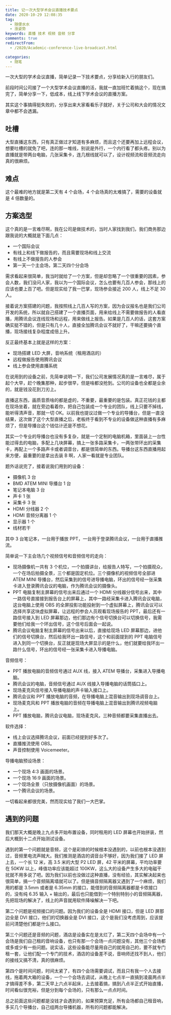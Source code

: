 ```yaml
---
title: 记一次大型学术会议直播技术要点
date: 2020-10-29 12:08:35
tag: 
  - 随便水水
  - 涨姿势
keywords: 直播 技术 视频 音频 分享
comments: true
redirectFrom:
  - /2020/Academic-conference-live-broadcast.html

categories: 
  - 随笔
---
```


一次大型的学术会议直播，简单记录一下技术要点，分享给新入行的朋友们。

<!-- more -->

前段时间公司接了一个大型学术会议直播的活，我就一直加班忙着搞这个，现在搞完了，简单分享一下，低成本，线上线下学术会议的直播方案。

其实这个事搞得挺失败的，分享出来大家看看乐子就好，关于公司和大会的情况文章中都不会透漏。

## 吐槽

大型直播这东西，只有真正做过才知道有多麻烦，而且这个还要再加上远程会议，想要吐槽的就免了吧，连的那一堆线，别说是外行，一个内行看了都头疼。别以为直播就是带两台电脑，几张采集卡，连几根线就可以了，设计视频流和音频流走向真的很麻烦。

## 难点

这个最难的地方就是第二天有 4 个会场，4 个会场真的太难搞了，需要的设备就是 4 倍数量的。

## 方案选型

这个真的是一言难尽啊，我在公司是做技术的，当时人家找到我们，我们商务那边跟我说的大概就是下面几点：

- 一个国际会议
- 有线上和线下做报告的，而且需要现场和线上交流
- 有线上不做报告的人参会
- 第一天一个主会场，第二天四个分会场

需求看起来很简单，我当时就给了一个方案，但是却忽略了一个很重要的因素，参会人数，我们没问人家，我以为一个国际会议，怎么也要有几百人参会，那线上的应该也要上百了吧。但是现实给了我一巴掌，现场参会接近 200 人，线上不足 30 人。

接着说方案搭建的问题，我按照线上几百人写的方案，因为会议报名也是我们公司开发的系统，所以就自己搭建了一个直播页面，用来给线上不需要做报告的人看直播，用腾讯会议连线现场和远程，用来做线上报告。如果是几百人的话，这套方案确实挺不错的，但是只有几十人，直接全加腾讯会议不就好了，干嘛还要搞个直播，现场接线复杂程度成倍上升。

反正最终基本上就是这样的方案：

- 现场搭建 LED 大屏，音响系统（租用酒店的）
- 远程做报告使用腾讯会议
- 线上参会使用直播系统

在说用到的设备之前，先简单说明一下，我们公司发展情况真的是一言难尽，属于起个大早，赶个晚集那种，起步很早，但是啥都没抢到。公司的设备也全都是业余的，就是钱没花到刀刃上。

直播这东西，画质音质啥的都是虚的，不重要，最重要的是包装。真正花钱的主都在现场坐着，就在旁边看着你，把自己包装成一个专业的团队，线上只要不掉线，能听得清声音，那就一切 OK。以前我也提议过做一个专业的导播台，但是一直没结果，这次做了这个大型直播之后，老板终于看到不专业的设备做这种直播有多麻烦了，但是导播台这个钱估计还是不想花。

其实一个专业的导播台也没有多复杂，就是一个定制的电脑机箱，里面装上一台性能过得去的电脑，多配上几块屏幕，搞上一张多路采集卡，一两张带环出的采集卡，再配上一个多路声卡或者调音台，都是很简单的东西。导播台这东西直播用起来方便，最重要的是拿出去装 B 啊，人家一看就是专业团队。

题外话说完了，接着说我们用到的设备：

- 摄像机 3 台
- BMD ATEM MINI 导播台 1 台
- 笔记本电脑 3 台
- 声卡 1 张
- 采集卡 3 张
- HDMI 分线器 2 个
- HDMI 音频分离器 1 个
- 显示器 1 个
- 线材若干

其中 3 台笔记本，一台用于播放 PPT，一台用于登录腾讯会议，一台用于直播推流。

简单说一下主会场几个视频信号和音频信号的走向：

- 现场摄像机一共有 3 个机位，一个拍摄讲台，给报告人特写，一个拍摄观众，一个在场后拍摄全景，三个都是固定机位。三个摄像机的视频信号全部进 ATEM MINI 导播台，然后采集到的信号进导播电脑，环出的信号经一张采集卡进入登录腾讯会议的电脑，作为腾讯会议的摄像头。
- PPT 电脑复制主屏幕的信号出来后通过一个 HDMI 分线器分信号出来，其中一路信号直接接到报告台上的屏幕上，其中一路经采集卡进入腾讯会议电脑，这台电脑上使用 OBS 的全屏投影功能投射到一个虚拟屏幕上，腾讯会议可以选择共享这块虚拟屏幕，让远程的参会人员观看现场报告的 PPT，最后还有一路信号接入到 LED 屏幕那边，他们那边有个信号切换台可以切换信号，我需要他们给我一个环出信号，这个信号后面会一起说。
- 腾讯会议电脑复制主屏幕的信号出来以后，直接给现场 LED 屏幕那边，进他们的信号切换台，然后给我环出一路信号，这个和前面提到的 PPT 电脑信号进入到同一个切换台，反正就是现场大屏显示的是什么，他们就要给我环出一路什么信号，环出的信号经一张采集卡进入导播电脑。

音频信号：

- PPT 播放电脑的音频信号通过 AUX 线，接入 ATEM 导播台，采集进入导播电脑。
- 腾讯会议的电脑，音频信号通过 AUX 线接入导播电脑的话筒插口上。
- 现场麦克风信号接入导播电脑的声卡输入接口上。
- 腾讯会议和 PPT 播放电脑的音频，在导播电脑上混音输出到现场调音台上。
- 现场麦克风和 PPT 播放电脑的音频在导播电脑上混音输出到腾讯视频电脑上。
- PPT 播放电脑，腾讯会议电脑，现场麦克风，三种音频都要采集直播出去。

软件选择：

- 线上会议选择腾讯会议，前面已经提到好多次了。
- 直播推流使用 OBS。
- 声音控制使用 Voicemeeter。

导播电脑预设场景：

- 一个现场 4:3 画面的场景。
- 一个现场 16:9 画面的场景。
- 一个现场全景（只放摄像机画面）的场景。
- 一个腾讯会议的场景。

一切看起来都很完美，然而现实给了我们一大巴掌。

## 遇到的问题

我们那天大概是晚上九点多开始布置设备，同时租用的 LED 屏幕也开始拼装，然后大概到十二点开始测试设备。

遇到的第一个问题就是音频，这个是彩排的时候根本没遇到的，以前也根本没遇到过，音频里电流声贼大。我们推测是酒店的调音台不够好，因为我们接了 LED 屏上去，一个长 12 米，高 3.5 米的大型 P2 LED 屏，42 平米的屏幕，平均功率要在 50KW 以上，峰值功率应该能超过 100KW，这么大的设备产生多大的电磁干扰就不用多说了吧。因为我们以前也没做过这种直播，没有经验，其实解决起来也很简单，搞一个音频隔离墙就可以了。但是搞音频隔离器又遇到了一个麻烦，我们用的都是 3.5mm 或者是 6.35mm 的接口，能借到的音频隔离器都是卡侬接口的，没有纯 6.35 输入 + 输出的，最后也只能借到一个特别特别小的音频隔离器，先把现场的解决了，线上的声音就用软件降噪解决一下吧。

第二个问题是视频接口的问题。因为我们的设备全是 HDMI 接口，但是 LED 屏那边全是 DVI 接口，他们的切换器全是 DVI 接口，这个是我们没考虑周到，应该提前问清楚他们都是什么接口。

第三个问题还是音频的问题，酒店是设备实在是太烂了，第二天四个会场中有一个会场是我们自己租的音响设备，也只有那一个会场一点问题没有，其他三个会场都或多或少有一些问题。说实话，这些设备能尽量用自己的就用自己的，要不就专门租一套，让他们配一个专门的技术，酒店的设备差不说，音响师还找不到人，他们的接线又搞不清，真的很麻烦。

第四个是时间问题，时间太紧了，有四个会场需要调试，而且只有我一个人去接线，拖着两大箱的设备，一个一个会场去调试，从晚上七点半一直搞到凌晨两点半才搞得差不多，第二天早上六点半起床，上去接着搞，搞到八点半正式开始直播，时间看似很充裕，但是分到每个会场的，只有那么一点点时间。

总之前面这些问题都是没钱才会遇到的，如果预算充足，所有会场都自己租音响，多买几个导播台，自己组两台导播机器，所有的问题都能解决。
